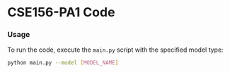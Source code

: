 # CSE156-PA1 Code 
### Usage
To run the code, execute the `main.py` script with the specified model type:

```bash
python main.py --model [MODEL_NAME]
```
